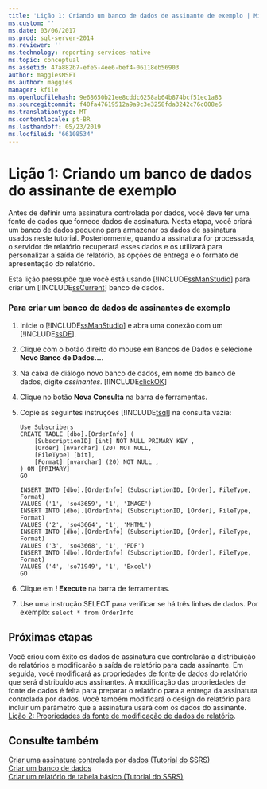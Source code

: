 ```yaml
---
title: 'Lição 1: Criando um banco de dados de assinante de exemplo | Microsoft Docs'
ms.custom: ''
ms.date: 03/06/2017
ms.prod: sql-server-2014
ms.reviewer: ''
ms.technology: reporting-services-native
ms.topic: conceptual
ms.assetid: 47a882b7-efe5-4ee6-bef4-06118eb56903
author: maggiesMSFT
ms.author: maggies
manager: kfile
ms.openlocfilehash: 9e68650b21ee8cddc6258ab64b874bcf51ec1a83
ms.sourcegitcommit: f40fa47619512a9a9c3e3258fda3242c76c008e6
ms.translationtype: MT
ms.contentlocale: pt-BR
ms.lasthandoff: 05/23/2019
ms.locfileid: "66108534"
---
```

# <a name="lesson-1-creating-a-sample-subscriber-database"></a>Lição 1: Criando um banco de dados do assinante de exemplo
  Antes de definir uma assinatura controlada por dados, você deve ter uma fonte de dados que fornece dados de assinatura. Nesta etapa, você criará um banco de dados pequeno para armazenar os dados de assinatura usados neste tutorial. Posteriormente, quando a assinatura for processada, o servidor de relatório recuperará esses dados e os utilizará para personalizar a saída de relatório, as opções de entrega e o formato de apresentação do relatório.  
  
 Esta lição pressupõe que você está usando [!INCLUDE[ssManStudio](../includes/ssmanstudio-md.md)] para criar um [!INCLUDE[ssCurrent](../includes/sscurrent-md.md)] banco de dados.  
  
### <a name="to-create-a-sample-subscriber-database"></a>Para criar um banco de dados de assinantes de exemplo  
  
1.  Inicie o [!INCLUDE[ssManStudio](../includes/ssmanstudio-md.md)] e abra uma conexão com um [!INCLUDE[ssDE](../includes/ssde-md.md)].  
  
2.  Clique com o botão direito do mouse em Bancos de Dados e selecione **Novo Banco de Dados...**.  
  
3.  Na caixa de diálogo novo banco de dados, em nome do banco de dados, digite *assinantes*. [!INCLUDE[clickOK](../includes/clickok-md.md)]  
  
4.  Clique no botão **Nova Consulta** na barra de ferramentas.  
  
5.  Copie as seguintes instruções [!INCLUDE[tsql](../includes/tsql-md.md)] na consulta vazia:  
  
    ```  
    Use Subscribers  
    CREATE TABLE [dbo].[OrderInfo] (  
        [SubscriptionID] [int] NOT NULL PRIMARY KEY ,  
        [Order] [nvarchar] (20) NOT NULL,  
        [FileType] [bit],  
        [Format] [nvarchar] (20) NOT NULL ,  
    ) ON [PRIMARY]  
    GO  
  
    INSERT INTO [dbo].[OrderInfo] (SubscriptionID, [Order], FileType, Format)   
    VALUES ('1', 'so43659', '1', 'IMAGE')  
    INSERT INTO [dbo].[OrderInfo] (SubscriptionID, [Order], FileType, Format)   
    VALUES ('2', 'so43664', '1', 'MHTML')  
    INSERT INTO [dbo].[OrderInfo] (SubscriptionID, [Order], FileType, Format)   
    VALUES ('3', 'so43668', '1', 'PDF')  
    INSERT INTO [dbo].[OrderInfo] (SubscriptionID, [Order], FileType, Format)   
    VALUES ('4', 'so71949', '1', 'Excel')  
    GO  
    ```  
  
6.  Clique em **! Execute**  na barra de ferramentas.  
  
7.  Use uma instrução SELECT para verificar se há três linhas de dados. Por exemplo: `select * from OrderInfo`  
  
## <a name="next-steps"></a>Próximas etapas  
 Você criou com êxito os dados de assinatura que controlarão a distribuição de relatórios e modificarão a saída de relatório para cada assinante. Em seguida, você modificará as propriedades de fonte de dados do relatório que será distribuído aos assinantes. A modificação das propriedades de fonte de dados é feita para preparar o relatório para a entrega da assinatura controlada por dados. Você também modificará o design do relatório para incluir um parâmetro que a assinatura usará com os dados do assinante. [Lição 2: Propriedades da fonte de modificação de dados de relatório](lesson-2-modifying-the-report-data-source-properties.md).  
  
## <a name="see-also"></a>Consulte também  
 [Criar uma assinatura controlada por dados &#40;Tutorial do SSRS&#41;](create-a-data-driven-subscription-ssrs-tutorial.md)   
 [Criar um banco de dados](../relational-databases/databases/create-a-database.md)   
 [Criar um relatório de tabela básico &#40;Tutorial do SSRS&#41;](create-a-basic-table-report-ssrs-tutorial.md)  
  
  
